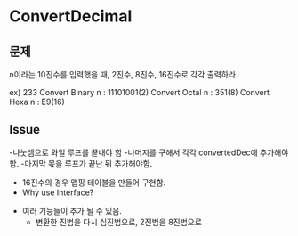 # ConvertDecimal

## 문제

n이라는 10진수를 입력했을 때, 2진수, 8진수, 16진수로 각각 출력하라.

ex) 233
	Convert Binary n : 11101001(2)
	Convert Octal n : 351(8)
	Convert Hexa n : E9(16)


## Issue

-나눗셈으로 와일 루프를 끝내야 함
-나머지를 구해서 각각 convertedDec에 추가해야함.
-마지막 몫을 루프가 끝난 뒤 추가해야함.

* 16진수의 경우 맵핑 테이블을 만들어 구현함.
* Why use Interface? 
 - 여러 기능들이 추가 될 수 있음. 
 	- 변환한 진법을 다시 십진법으로, 2진법을 8진법으로